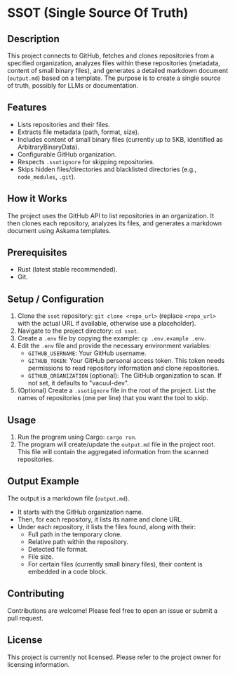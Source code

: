 # SSOT (Single Source Of Truth)

## Description

This project connects to GitHub, fetches and clones repositories from a specified organization, analyzes files within these repositories (metadata, content of small binary files), and generates a detailed markdown document (`output.md`) based on a template. The purpose is to create a single source of truth, possibly for LLMs or documentation.

## Features

*   Lists repositories and their files.
*   Extracts file metadata (path, format, size).
*   Includes content of small binary files (currently up to 5KB, identified as ArbitraryBinaryData).
*   Configurable GitHub organization.
*   Respects `.ssotignore` for skipping repositories.
*   Skips hidden files/directories and blacklisted directories (e.g., `node_modules`, `.git`).

## How it Works

The project uses the GitHub API to list repositories in an organization. It then clones each repository, analyzes its files, and generates a markdown document using Askama templates.

## Prerequisites

*   Rust (latest stable recommended).
*   Git.

## Setup / Configuration

1.  Clone the `ssot` repository: `git clone <repo_url>` (replace `<repo_url>` with the actual URL if available, otherwise use a placeholder).
2.  Navigate to the project directory: `cd ssot`.
3.  Create a `.env` file by copying the example: `cp .env.example .env`.
4.  Edit the `.env` file and provide the necessary environment variables:
    *   `GITHUB_USERNAME`: Your GitHub username.
    *   `GITHUB_TOKEN`: Your GitHub personal access token. This token needs permissions to read repository information and clone repositories.
    *   `GITHUB_ORGANIZATION` (optional): The GitHub organization to scan. If not set, it defaults to "vacuul-dev".
5.  (Optional) Create a `.ssotignore` file in the root of the project. List the names of repositories (one per line) that you want the tool to skip.

## Usage

1.  Run the program using Cargo: `cargo run`.
2.  The program will create/update the `output.md` file in the project root. This file will contain the aggregated information from the scanned repositories.

## Output Example

The output is a markdown file (`output.md`).
*   It starts with the GitHub organization name.
*   Then, for each repository, it lists its name and clone URL.
*   Under each repository, it lists the files found, along with their:
    *   Full path in the temporary clone.
    *   Relative path within the repository.
    *   Detected file format.
    *   File size.
    *   For certain files (currently small binary files), their content is embedded in a code block.

## Contributing

Contributions are welcome! Please feel free to open an issue or submit a pull request.

## License

This project is currently not licensed. Please refer to the project owner for licensing information.
